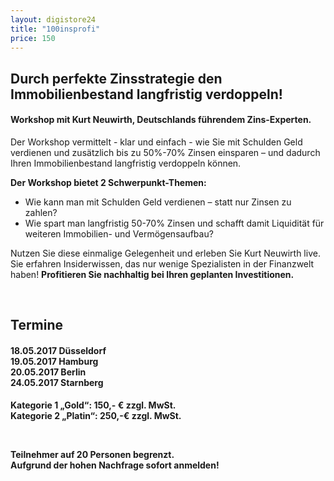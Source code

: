 ```yaml
---
layout: digistore24
title: "100insprofi"
price: 150
---
```

<h2>Durch perfekte Zinsstrategie den <br>Immobilienbestand langfristig verdoppeln!</h2>
<h4>Workshop mit Kurt Neuwirth, Deutschlands fu&#x308;hrendem Zins-Experten.</h4>
<p>Der Workshop vermittelt - klar und einfach - wie Sie mit Schulden Geld verdienen und zus&#xE4;tzlich bis zu 50%-70% Zinsen einsparen &#x2013; und dadurch Ihren Immobilienbestand langfristig verdoppeln ko&#x308;nnen.</p>
<p><strong>Der Workshop bietet 2 Schwerpunkt-Themen:</strong></p>
<ul><li>Wie kann man mit Schulden Geld verdienen &#x2013; statt nur Zinsen zu zahlen?</li>
<li>Wie spart man langfristig 50-70% Zinsen und schafft damit Liquidita&#x308;t fu&#x308;r weiteren Immobilien- und Vermo&#x308;gensaufbau?</li>
</ul><p>Nutzen Sie diese einmalige Gelegenheit und erleben Sie Kurt Neuwirth live. Sie erfahren Insiderwissen, das nur wenige Spezialisten in der Finanzwelt haben! <strong>Profitieren Sie nachhaltig bei Ihren geplanten Investitionen.</strong></p>
<p>&#xA0;</p>
<h2>Termine</h2>
<h4>18.05.2017 D&#xFC;sseldorf<br>19.05.2017 Hamburg<br>20.05.2017 Berlin<br>24.05.2017 Starnberg</h4>
<p><strong>Kategorie 1 &#x201E;Gold&#x201C;: 150,- &#x20AC; zzgl. MwSt.</strong><br><strong>Kategorie 2 &#x201E;Platin&#x201C;: 250,-&#x20AC; zzgl. MwSt.</strong></p>
<p>&#xA0;</p>
<p><strong>Teilnehmer auf 20 Personen begrenzt.<br>Aufgrund der hohen Nachfrage sofort anmelden!</strong></p>